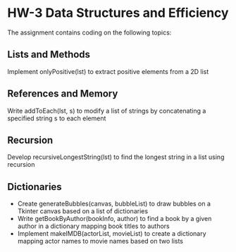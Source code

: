 # HW-3 Data Structures and Efficiency
The assignment contains coding on the following topics:

## Lists and Methods
Implement onlyPositive(lst) to extract positive elements from a 2D list

## References and Memory
Write addToEach(lst, s) to modify a list of strings by concatenating a specified string s to each element

## Recursion
Develop recursiveLongestString(lst) to find the longest string in a list using recursion

## Dictionaries
- Create generateBubbles(canvas, bubbleList) to draw bubbles on a Tkinter canvas based on a list of dictionaries
- Write getBookByAuthor(bookInfo, author) to find a book by a given author in a dictionary mapping book titles to authors
- Implement makeIMDB(actorList, movieList) to create a dictionary mapping actor names to movie names based on two lists
